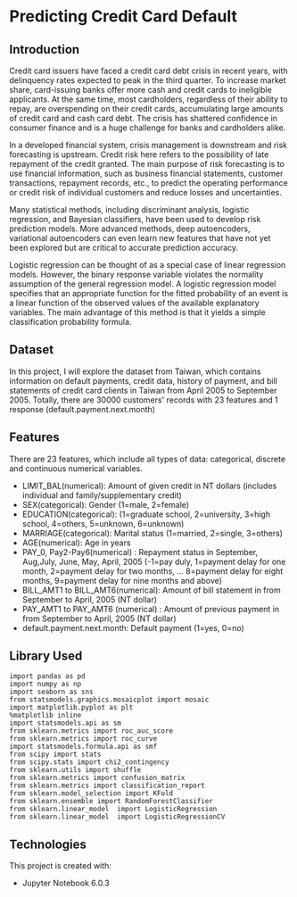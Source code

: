 # Predicting Credit Card Default

## Introduction
Credit card issuers have faced a credit card debt crisis in recent years, with delinquency rates expected to peak in the third quarter. To increase market share, card-issuing banks offer more cash and credit cards to ineligible applicants. At the same time, most cardholders, regardless of their ability to repay, are overspending on their credit cards, accumulating large amounts of credit card and cash card debt. The crisis has shattered confidence in consumer finance and is a huge challenge for banks and cardholders alike.

In a developed financial system, crisis management is downstream and risk forecasting is upstream. Credit risk here refers to the possibility of late repayment of the credit granted. The main purpose of risk forecasting is to use financial information, such as business financial statements, customer transactions, repayment records, etc., to predict the operating performance or credit risk of individual customers and reduce losses and uncertainties.

Many statistical methods, including discriminant analysis, logistic regression, and Bayesian classifiers, have been used to develop risk prediction models. More advanced methods, deep autoencoders, variational autoencoders can even learn new features that have not yet been explored but are critical to accurate prediction accuracy.

Logistic regression can be thought of as a special case of linear regression models. However, the binary response variable violates the normality assumption of the general regression model. A logistic regression model specifies that an appropriate function for the fitted probability of an event is a linear function of the observed values ​​of the available explanatory variables. The main advantage of this method is that it yields a simple classification probability formula.

## Dataset
In this project, I will explore the dataset from Taiwan, which contains information on default payments, credit data, history of payment, and bill statements of credit card clients in Taiwan from April 2005 to September 2005. Totally, there are 30000 customers' records with 23 features and 1 response (default.payment.next.month)

## Features
There are 23 features, which include all types of data: categorical, discrete and continuous numerical variables.  
* LIMIT_BAL(numerical): Amount of given credit in NT dollars (includes individual and family/supplementary credit)
* SEX(categorical): Gender (1=male, 2=female)
* EDUCATION(categorical): (1=graduate school, 2=university, 3=high school, 4=others, 5=unknown, 6=unknown)
* MARRIAGE(categorical): Marital status (1=married, 2=single, 3=others)
* AGE(numerical): Age in years
* PAY_0, Pay2-Pay6(numerical) : Repayment status in September, Aug,July, June, May, April, 2005 (-1=pay duly, 1=payment delay for one month, 2=payment delay for two months, ... 8=payment delay for eight months, 9=payment delay for nine months and above)
* BILL_AMT1 to BILL_AMT6(numerical): Amount of bill statement in from  September to April,  2005 (NT dollar)
* PAY_AMT1 to PAY_AMT6 (numerical) : Amount of previous payment  in from September to April, 2005 (NT dollar)
* default.payment.next.month: Default payment (1=yes, 0=no)


## Library Used
```
import pandas as pd
import numpy as np
import seaborn as sns
from statsmodels.graphics.mosaicplot import mosaic
import matplotlib.pyplot as plt
%matplotlib inline
import statsmodels.api as sm
from sklearn.metrics import roc_auc_score
from sklearn.metrics import roc_curve
import statsmodels.formula.api as smf
from scipy import stats
from scipy.stats import chi2_contingency
from sklearn.utils import shuffle
from sklearn.metrics import confusion_matrix
from sklearn.metrics import classification_report
from sklearn.model_selection import KFold
from sklearn.ensemble import RandomForestClassifier
from sklearn.linear_model  import LogisticRegression
from sklearn.linear_model  import LogisticRegressionCV
```

## Technologies
This project is created with:
* Jupyter Notebook 6.0.3
